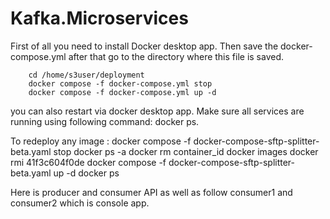 # Kafka.Microservices

First of all you need to install Docker desktop app.
Then save the docker-compose.yml after that go to the directory where this file is saved.

        cd /home/s3user/deployment
        docker compose -f docker-compose.yml stop
        docker compose -f docker-compose.yml up -d

you can also restart via docker desktop app.
Make sure all services are running using following command:
docker ps.

To redeploy any image :
        docker compose -f docker-compose-sftp-splitter-beta.yaml stop
        docker ps -a
        docker rm container_id
        docker images
        docker rmi 41f3c604f0de
        docker compose -f docker-compose-sftp-splitter-beta.yaml up -d 
        docker ps

Here is producer and consumer API as well as follow consumer1 and consumer2 which is console app.
